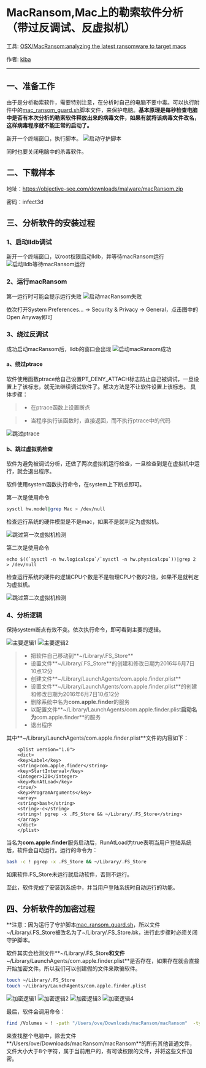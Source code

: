# MacRansom,Mac上的勒索软件分析（带过反调试、反虚拟机）

工具: [OSX/MacRansom:analyzing the latest ransomware to target macs](https://objective-see.com/blog/blog_0x1E.html)

作者: [kiba](https://github.com/ovekiba/)



--------



## 一、准备工作

由于是分析勒索软件，需要特别注意，在分析时自己的电脑不要中毒。可以执行附件中的[mac_ransom_guard.sh](./scripts/mac_ransom_guard.sh)脚本文件，来保护电脑。**基本原理是每秒检查电脑中是否有本次分析的勒索软件释放出来的病毒文件，如果有就将该病毒文件改名，这样病毒程序就不能正常的启动了。**

新开一个终端窗口，执行脚本。
![启动守护脚本](./pictures/run-guard-script.png)

同时也要关闭电脑中的杀毒软件。



## 二、下载样本

地址：https://objective-see.com/downloads/malware/macRansom.zip

密码：infect3d



## 三、分析软件的安装过程


### 1、启动lldb调试

新开一个终端窗口，以root权限启动lldb，并等待macRansom运行
![启动lldb等待macRansom运行](./pictures/run-lldb-for-macransom.png)



### 2、运行macRansom

第一运行时可能会提示运行失败
![启动macRansom失败](./pictures/run-macransom-failed.png)

依次打开System Preferences... -> Security & Privacy -> General，点击图中的Open Anyway即可



### 3、绕过反调试

成功启动macRansom后，lldb的窗口会出现
![启动macRansom成功](./pictures/run-macransom-succ.png)



#### a、绕过ptrace

软件使用函数ptrace给自己设置PT_DENY_ATTACH标志防止自己被调试，一旦设置上了该标志，就无法继续调试软件了。解决方法是不让软件设置上该标志。
具体步骤：

> * 在ptrace函数上设置断点

> * 当程序执行该函数时，直接返回，而不执行ptrace中的代码

![跳过ptrace](./pictures/skip-ptrace.png)



#### b、跳过虚拟机检查

软件为避免被调试分析，还做了两次虚拟机运行检查，一旦检查到是在虚拟机中运行，就会退出程序。

软件使用system函数执行命令，在system上下断点即可。

第一次是使用命令
```bash
sysctl hw.model|grep Mac > /dev/null
```
检查运行系统的硬件模型是不是mac，如果不是就判定为虚拟机。

![跳过第一次虚拟机检测](./pictures/skip-first-vm-check.png)


第二次是使用命令
```base
echo $((`sysctl -n hw.logicalcpu`/`sysctl -n hw.physicalcpu`))|grep 2 > /dev/null
```
检查运行系统的硬件的逻辑CPU个数是不是物理CPU个数的2倍，如果不是就判定为虚拟机。

![跳过第二次虚拟机检测](./pictures/skip-second-vm-check.png)



### 4、分析逻辑

保持system断点有效不变。依次执行命令，即可看到主要的逻辑。

![主要逻辑1](./pictures/main-logic-first.png)
![主要逻辑2](./pictures/main-logic-second.png)

> * 把软件自己移动到**~/Library/.FS_Store**
> * 设置文件**~/Library/.FS_Store**的创建和修改日期为2016年6月7日10点12分
> * 创建文件**~/Library/LaunchAgents/com.apple.finder.plist**
> * 设置文件**~/Library/LaunchAgents/com.apple.finder.plist**的创建和修改日期为2016年6月7日10点12分
> * 删除系统中名为**com.apple.finder**的服务
> * 以配置文件**~/Library/LaunchAgents/com.apple.finder.plist**启动名为**com.apple.finder**的服务
> * 退出程序

其中**~/Library/LaunchAgents/com.apple.finder.plist**文件的内容如下：
```text
    <plist version="1.0">
    <dict>
    <key>Label</key>
    <string>com.apple.finder</string>
    <key>StartInterval</key>
    <integer>120</integer>
    <key>RunAtLoad</key>
    <true/>
    <key>ProgramArguments</key>
    <array>
    <string>bash</string>
    <string>-c</string>
    <string>! pgrep -x .FS_Store && ~/Library/.FS_Store</string>
    </array>
    </dict>
    </plist>
```

当名为**com.apple.finder**服务启动后，RunAtLoad为true表明当用户登陆系统后，软件会自动运行。运行的命令为：

```bash
bash -c ! pgrep -x .FS_Store && ~/Library/.FS_Store
```

如果软件.FS_Store未运行就启动软件，否则不运行。


至此，软件完成了安装到系统中，并当用户登陆系统时自动运行的功能。



## 四、分析软件的加密过程

**注意：因为运行了守护脚本[mac_ransom_guard.sh](./scripts/mac_ransom_guard.sh)，所以文件~/Library/.FS_Store被改名为了~/Library/.FS_Store.bk，进行此步骤时必须关闭守护脚本。

软件其实会检测文件**~/Library/.FS_Store**和文件**~/Library/LaunchAgents/com.apple.finder.plist**是否存在，如果存在就会直接开始加密文件。所以我们可以创建假的文件来欺骗软件。

```bash
touch ~/Library/.FS_Store
touch ~/Library/LaunchAgents/com.apple.finder.plist
```

![加密逻辑1](./pictures/enc-logic-first.png)
![加密逻辑2](./pictures/enc-logic-second.png)
![加密逻辑3](./pictures/enc-logic-third.png)
![加密逻辑4](./pictures/enc-logic-fourth.png)

最后，软件会调用命令：
```bash
find /Volumes ~ ! -path "/Users/ove/Downloads/macRansom/macRansom"  -type f -size +8c -user `whoami` -perm -u=r -exec "/Users/ove/Downloads/macRansom/macRansom"  {}  +
```
来查找整个电脑中，除去文件**/Users/ove/Downloads/macRansom/macRansom**的所有其他普通文件，文件大小大于8个字符，属于当前用户的，有可读权限的文件，并将这些文件加密。